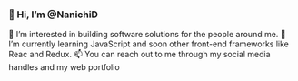 ### 👋 Hi, I’m @NanichiD
👀 I’m interested in building software solutions for the  people around me.
🌱 I’m currently learning JavaScript and soon other front-end frameworks like Reac and Redux.
📫 You can reach out to me through my social media handles and my web portfolio

<!---
NanichiD/NanichiD is a ✨ special ✨ repository because its `README.md` (this file) appears on your GitHub profile.
You can click the Preview link to take a look at your changes.
--->
